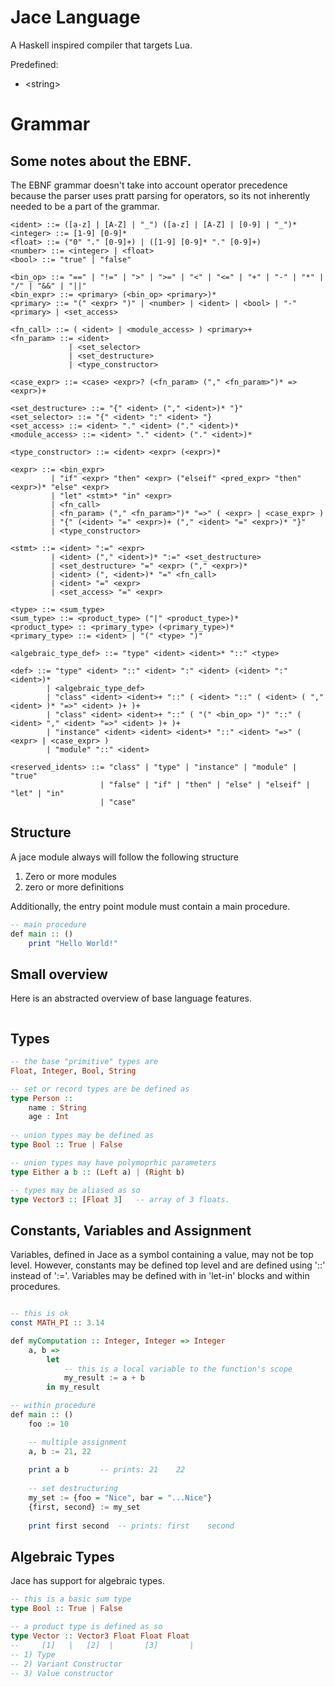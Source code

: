 # Jace Language

A Haskell inspired compiler that targets Lua.

Predefined:
- \<string\>

# Grammar

## Some notes about the EBNF.
The EBNF grammar doesn't take into account operator precedence because the parser uses pratt parsing for operators, so its not inherently needed to be a part of the grammar.

```
<ident> ::= ([a-z] | [A-Z] | "_") ([a-z] | [A-Z] | [0-9] | "_")*
<integer> ::= [1-9] [0-9]*
<float> ::= ("0" "." [0-9]+) | ([1-9] [0-9]* "." [0-9]+)
<number> ::= <integer> | <float>
<bool> ::= "true" | "false"

<bin_op> ::= "==" | "!=" | ">" | ">=" | "<" | "<=" | "+" | "-" | "*" | "/" | "&&" | "||" 
<bin_expr> ::= <primary> (<bin_op> <primary>)*
<primary> ::= "(" <expr> ")" | <number> | <ident> | <bool> | "-" <primary> | <set_access>

<fn_call> ::= ( <ident> | <module_access> ) <primary>+
<fn_param> ::= <ident>
             | <set_selector>
             | <set_destructure>
             | <type_constructor>

<case_expr> ::= <case> <expr>? (<fn_param> ("," <fn_param>")* => <expr>)+

<set_destructure> ::= "{" <ident> ("," <ident>)* "}"
<set_selector> ::= "{" <ident> ":" <ident> "}
<set_access> ::= <ident> "." <ident> ("." <ident>)*
<module_access> ::= <ident> "." <ident> ("." <ident>)*

<type_constructor> ::= <ident> <expr> (<expr>)*

<expr> ::= <bin_expr>
         | "if" <expr> "then" <expr> ("elseif" <pred_expr> "then" <expr>)* "else" <expr>
         | "let" <stmt>* "in" <expr>
         | <fn_call>
         | <fn_param> ("," <fn_param>")* "=>" ( <expr> | <case_expr> )
         | "{" (<ident> "=" <expr>)+ ("," <ident> "=" <expr>)* "}"
         | <type_constructor>

<stmt> ::= <ident> ":=" <expr>
         | <ident> ("," <ident>)* ":=" <set_destructure>
         | <set_destructure> "=" <expr> ("," <expr>)*
         | <ident> (", <ident>)* "=" <fn_call>
         | <ident> "=" <expr>
         | <set_access> "=" <expr>

<type> ::= <sum_type>
<sum_type> ::= <product_type> ("|" <product_type>)*
<product_type> :: <primary_type> (<primary_type>)*
<primary_type> ::= <ident> | "(" <type> ")"

<algebraic_type_def> ::= "type" <ident> <ident>* "::" <type>

<def> ::= "type" <ident> "::" <ident> ":" <ident> (<ident> ":" <ident>)*
        | <algebraic_type_def>
        | "class" <ident> <ident>+ "::" ( <ident> "::" ( <ident> ( "," <ident> )* "=>" <ident> )+ )+
        | "class" <ident> <ident>+ "::" ( "(" <bin_op> ")" "::" ( <ident> "," <ident> "=>" <ident> )+ )+
        | "instance" <ident> <ident> <ident>* "::" <ident> "=>" ( <expr> | <case_expr> )
        | "module" "::" <ident>

<reserved_idents> ::= "class" | "type" | "instance" | "module" | "true"
                    | "false" | "if" | "then" | "else" | "elseif" | "let" | "in"
                    | "case"
```

## Structure

A jace module always will follow the following structure

1) Zero or more modules
2) zero or more definitions

Additionally, the entry point module must contain a main procedure.

```Haskell
-- main procedure
def main :: ()
    print "Hello World!"
```

## Small overview

Here is an abstracted overview of base language features.

```Haskell
```

## Types

```Haskell
-- the base "primitive" types are
Float, Integer, Bool, String

-- set or record types are be defined as
type Person ::
    name : String
    age : Int
    
-- union types may be defined as
type Bool :: True | False

-- union types may have polymoprhic parameters
type Either a b :: (Left a) | (Right b)

-- types may be aliased as so
type Vector3 :: [Float 3]   -- array of 3 floats.
```

## Constants, Variables and Assignment

Variables, defined in Jace as a symbol containing a value, may not be top level.  However, constants may be defined top level and are defined using '::' instead of ':='.  Variables may be defined with in 'let-in' blocks and within procedures.

```Haskell

-- this is ok
const MATH_PI :: 3.14

def myComputation :: Integer, Integer => Integer
    a, b =>
        let
            -- this is a local variable to the function's scope
            my_result := a + b
        in my_result

-- within procedure
def main :: ()
    foo := 10 

    -- multiple assignment
    a, b := 21, 22
    
    print a b       -- prints: 21    22
    
    -- set destructuring
    my_set := {foo = "Nice", bar = "...Nice"}
    {first, second} := my_set
    
    print first second  -- prints: first    second

```

## Algebraic Types

Jace has support for algebraic types. 

```Haskell
-- this is a basic sum type
type Bool :: True | False

-- a product type is defined as so
type Vector :: Vector3 Float Float Float
--     [1]   |   [2]  |       [3]       |
-- 1) Type 
-- 2) Variant Constructor
-- 3) Value constructor

```
